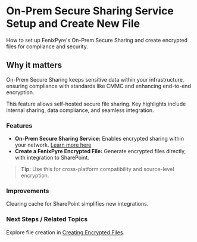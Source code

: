 # On-Prem Secure Sharing Service Setup and Create New File

How to set up FenixPyre's On-Prem Secure Sharing and create encrypted files for compliance and security.


## Why it matters
On-Prem Secure Sharing keeps sensitive data within your infrastructure, ensuring compliance with standards like CMMC and enhancing end-to-end encryption.

This feature allows self-hosted secure file sharing. Key highlights include internal sharing, data compliance, and seamless integration.

### Features
- **On-Prem Secure Sharing Service:** Enables encrypted sharing within your network. [Learn more here](../07-features/on-prem-secure-sharing.md)
- **Create a FenixPyre Encrypted File:** Generate encrypted files directly, with integration to SharePoint.

> **Tip:** Use this for cross-platform compatibility and source-level encryption.

### Improvements
Clearing cache for SharePoint simplifies new integrations.

### Next Steps / Related Topics
Explore file creation in [Creating Encrypted Files](../07-features/create-encrypted-file.md).